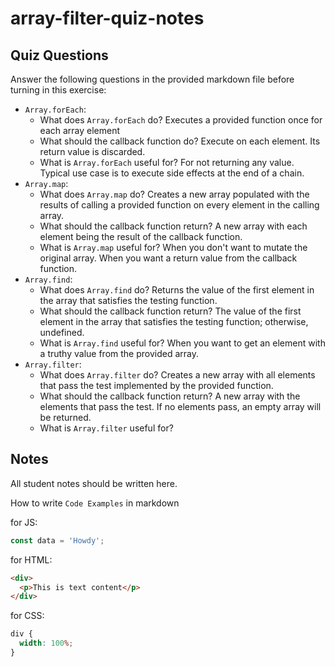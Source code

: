 # array-filter-quiz-notes

## Quiz Questions

Answer the following questions in the provided markdown file before turning in this exercise:

- `Array.forEach`:
  - What does `Array.forEach` do?
    Executes a provided function once for each array element
  - What should the callback function do?
    Execute on each element. Its return value is discarded.
  - What is `Array.forEach` useful for?
    For not returning any value. Typical use case is to execute side effects at the end of a chain.
- `Array.map`:
  - What does `Array.map` do?
    Creates a new array populated with the results of calling a provided function on every element in the calling array.
  - What should the callback function return?
    A new array with each element being the result of the callback function.
  - What is `Array.map` useful for?
    When you don't want to mutate the original array. When you want a return value from the callback function.
- `Array.find`:
  - What does `Array.find` do?
    Returns the value of the first element in the array that satisfies the testing function.
  - What should the callback function return?
    The value of the first element in the array that satisfies the testing function; otherwise, undefined.
  - What is `Array.find` useful for?
    When you want to get an element with a truthy value from the provided array.
- `Array.filter`:
  - What does `Array.filter` do?
    Creates a new array with all elements that pass the test implemented by the provided function.
  - What should the callback function return?
    A new array with the elements that pass the test. If no elements pass, an empty array will be returned.
  - What is `Array.filter` useful for?

## Notes

All student notes should be written here.

How to write `Code Examples` in markdown

for JS:

```javascript
const data = 'Howdy';
```

for HTML:

```html
<div>
  <p>This is text content</p>
</div>
```

for CSS:

```css
div {
  width: 100%;
}
```
